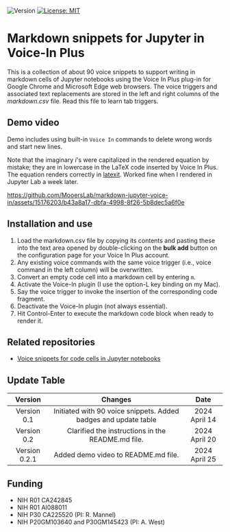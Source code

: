 ![Version](https://img.shields.io/static/v1?label=markdown-jupyter-voice-in&message=0.2.1&color=brightcolor)
[![License: MIT](https://img.shields.io/badge/License-MIT-blue.svg)](https://opensource.org/licenses/MIT)

# Markdown snippets for Jupyter in Voice-In Plus

This is a collection of about 90 voice snippets to support writing in markdown cells of Jupyter notebooks using the Voice In Plus plug-in for Google Chrome and Microsoft Edge web browsers.
The voice triggers and associated text replacements are stored in the left and right columns of the *markdown.csv* file.
Read this file to learn tab triggers.

## Demo video
Demo includes using built-in `Voice In` commands to delete wrong words and start new lines.

Note that the imaginary *i*'s were capitalized in the rendered equation by mistake; they are in lowercase in the LaTeX code inserted by Voice In Plus.
The equation renders correctly in [latexit](https://pierre.chachatelier.fr/latexit).
Worked fine when I rendered in Jupyter Lab a week later.


https://github.com/MooersLab/markdown-jupyter-voice-in/assets/15176203/b43a8a17-dbfa-4998-8f26-5b8dec5a6f0e


## Installation and use

1. Load the markdown.csv file by copying its contents and pasting these into the text area opened by double-clicking on the **bulk add** button on the configuration page for your Voice In Plus account.
2. Any existing voice commands with the same voice trigger (i.e., voice command in the left column) will be overwritten.
3. Convert an empty code cell into a markdown cell by entering `m`.
4. Activate the Voice-In plugin (I use the option-L key binding on my Mac).
6. Say the voice trigger to invoke the insertion of the corresponding code fragment.
7. Deactivate the Voice-In plugin (not always essential).
8. Hit Control-Enter to execute the markdown code block when ready to render it.

## Related repositories

- [Voice snippets for code cells in Jupyter notebooks](https://github.com/MooersLab/jupyter-voice-in)

## Update Table
|Version        | Changes                                                                                                                                    | Date                 |
|:-------------:|:------------------------------------------------------------------------------------------------------------------------------------------:|:--------------------:|
| Version 0.1   | Initiated  with 90 voice snippets. Added badges and update table                                                                           | 2024 April 14        |
| Version 0.2   | Clarified the instructions in the README.md file.                                                                                          | 2024 April 20        | 
| Version 0.2.1 | Added demo video to README.md file.                                                                                                        | 2024 April 25        |
 
## Funding
- NIH R01 CA242845
- NIH R01 AI088011
- NIH P30 CA225520 (PI: R. Mannel)
- NIH P20GM103640 and P30GM145423 (PI: A. West)

